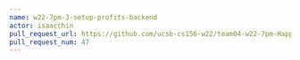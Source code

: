 ```yaml
---
name: w22-7pm-3-setup-profits-backend
actor: isaacchin
pull_request_url: https://github.com/ucsb-cs156-w22/team04-w22-7pm-HappyCows/pull/47
pull_request_num: 47
---
```

